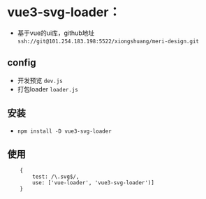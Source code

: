 # vue3-svg-loader：
- 基于vue的ui库，github地址 `ssh://git@101.254.183.198:5522/xiongshuang/meri-design.git`

## config
- 开发预览 `dev.js`
- 打包loader `loader.js`


## 安装
- `npm install -D vue3-svg-loader`

## 使用
```
    {
        test: /\.svg$/,
        use: ['vue-loader', 'vue3-svg-loader')]
    }
```    
